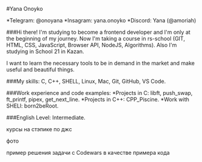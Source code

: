 #Yana Onoyko

*Telegram: @onoyana
*Insagram: yana.onoyko
*Discord: Yana (@amoriah)

###Hi there! 
I'm studying to become a frontend developer and I'm only at the beginning of my journey. Now I'm taking a course in rs-school (GIT, HTML, CSS, JavaScript, Browser API, NodeJS, Algorithms). Also I'm studying in School 21 in Kazan.

I want to learn the necessary tools to be in demand in the market and make useful and beautiful things.

###My skills: C, C++, SHELL, Linux, Mac, Git, GitHub, VS Code. 

###Work experience and code examples:
*Projects in C: libft, push_swap, ft_printf, pipex, get_next_line.
*Projects in C++: CPP_Piscine.
*Work with SHELl: born2beRoot.

###English Level: Intermediate.

курсы на стэпике по джc

фото

пример решения задачи с Codewars в качестве примера кода
